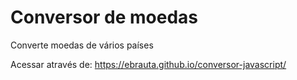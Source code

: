 # Conversor de moedas
Converte moedas de vários países

Acessar através de: https://ebrauta.github.io/conversor-javascript/
